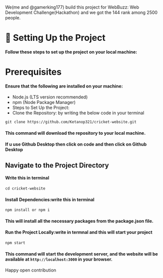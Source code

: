 We(me and @gamerking177) build this project for WebBuzz: Web Development Challenge(Hackathon) and we got the 144 rank among 2500 people. 



# 🚀 Setting Up the Project
#### Follow these steps to set up the project on your local machine:

# Prerequisites
#### Ensure that the following are installed on your machine:

- Node.js (LTS version recommended)
- npm (Node Package Manager)
- Steps to Set Up the Project:
- Clone the Repository: by writing the below code in your terminal

```
git clone https://github.com/Ketanop321/cricket-website.git 
```
#### This command will download the repository to your local machine.


#### If u use Github Desktop then click on code and then click on Github Desktop

## Navigate to the Project Directory
#### Write this in terminal
```
cd cricket-website
```
#### Install Dependencies:write this in terminal
```
npm install or npm i
```
#### This will install all the necessary packages from the package.json file.

#### Run the Project Locally:write in termnal and this will start your project
```
npm start
```
#### This command will start the development server, and the website will be available at `http://localhost:3000` in your browser.
Happy open contribution
